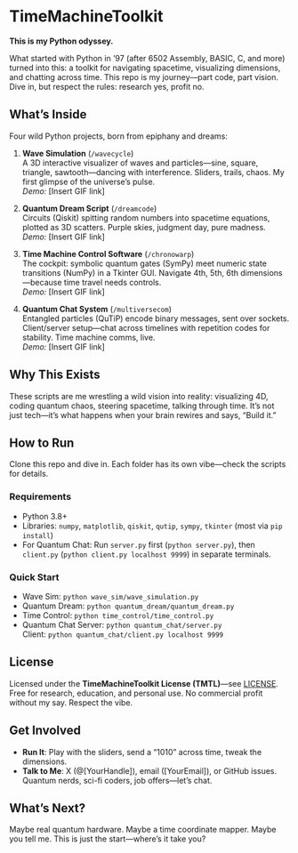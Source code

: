 # TimeMachineToolkit
**This is my Python odyssey.**

What started with Python in ’97 (after 6502 Assembly, BASIC, C, and more) turned into this: a toolkit for navigating spacetime, visualizing dimensions, and chatting across time. This repo is my journey—part code, part vision. Dive in, but respect the rules: research yes, profit no.

## What’s Inside
Four wild Python projects, born from epiphany and dreams:

1. **Wave Simulation** (`/wavecycle`)  
   A 3D interactive visualizer of waves and particles—sine, square, triangle, sawtooth—dancing with interference. Sliders, trails, chaos. My first glimpse of the universe’s pulse.  
   *Demo:* [Insert GIF link]

2. **Quantum Dream Script** (`/dreamcode`)  
   Circuits (Qiskit) spitting random numbers into spacetime equations, plotted as 3D scatters. Purple skies, judgment day, pure madness.  
   *Demo:* [Insert GIF link]

3. **Time Machine Control Software** (`/chronowarp`)  
   The cockpit: symbolic quantum gates (SymPy) meet numeric state transitions (NumPy) in a Tkinter GUI. Navigate 4th, 5th, 6th dimensions—because time travel needs controls.  
   *Demo:* [Insert GIF link]

4. **Quantum Chat System** (`/multiversecom`)  
   Entangled particles (QuTiP) encode binary messages, sent over sockets. Client/server setup—chat across timelines with repetition codes for stability. Time machine comms, live.  
   *Demo:* [Insert GIF link]

## Why This Exists
These scripts are me wrestling a wild vision into reality: visualizing 4D, coding quantum chaos, steering spacetime, talking through time. It’s not just tech—it’s what happens when your brain rewires and says, “Build it.”

## How to Run
Clone this repo and dive in. Each folder has its own vibe—check the scripts for details.

### Requirements
- Python 3.8+
- Libraries: `numpy`, `matplotlib`, `qiskit`, `qutip`, `sympy`, `tkinter` (most via `pip install`)
- For Quantum Chat: Run `server.py` first (`python server.py`), then `client.py` (`python client.py localhost 9999`) in separate terminals.

### Quick Start
- Wave Sim: `python wave_sim/wave_simulation.py`
- Quantum Dream: `python quantum_dream/quantum_dream.py`
- Time Control: `python time_control/time_control.py`
- Quantum Chat Server: `python quantum_chat/server.py`  
  Client: `python quantum_chat/client.py localhost 9999`

## License
Licensed under the **TimeMachineToolkit License (TMTL)**—see [LICENSE](LICENSE). Free for research, education, and personal use. No commercial profit without my say. Respect the vibe.

## Get Involved
- **Run It**: Play with the sliders, send a “1010” across time, tweak the dimensions.
- **Talk to Me**: X (@[YourHandle]), email ([YourEmail]), or GitHub issues. Quantum nerds, sci-fi coders, job offers—let’s chat.

## What’s Next?
Maybe real quantum hardware. Maybe a time coordinate mapper. Maybe you tell me. This is just the start—where’s it take you?
